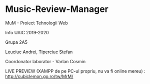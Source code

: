 # Music-Review-Manager
MuM - Proiect Tehnologii Web

Info UAIC 2019-2020

Grupa 2A5

Leuciuc Andrei, Tiperciuc Stefan

Coordonator laborator - Varlan Cosmin

LIVE PREVIEW (XAMPP de pe PC-ul propriu, nu va fi online mereu) : http://cubiclemon.go.ro/tw/MrM/
